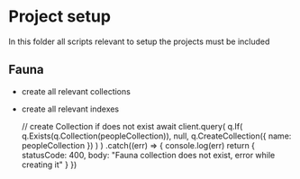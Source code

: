 # Project setup

In this folder all scripts relevant to setup the projects must be included

## Fauna
- create all relevant collections
- create all relevant indexes

    // create Collection if does not exist
    await client.query(
        q.If(
            q.Exists(q.Collection(peopleCollection)),
            null,
            q.CreateCollection({ name: peopleCollection })
        )
    )
        .catch((err) => {
            console.log(err)
            return {
                statusCode: 400,
                body: "Fauna collection does not exist, error while creating it"
            }
        })
